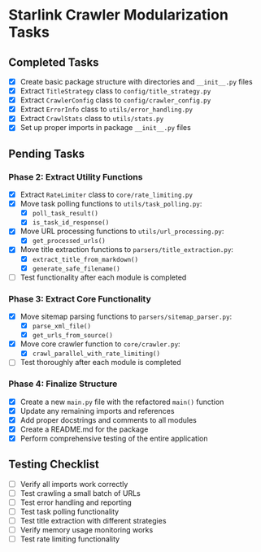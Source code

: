 # Starlink Crawler Modularization Tasks

## Completed Tasks
- [x] Create basic package structure with directories and `__init__.py` files
- [x] Extract `TitleStrategy` class to `config/title_strategy.py`
- [x] Extract `CrawlerConfig` class to `config/crawler_config.py`
- [x] Extract `ErrorInfo` class to `utils/error_handling.py`
- [x] Extract `CrawlStats` class to `utils/stats.py`
- [x] Set up proper imports in package `__init__.py` files

## Pending Tasks

### Phase 2: Extract Utility Functions
- [x] Extract `RateLimiter` class to `core/rate_limiting.py`
- [x] Move task polling functions to `utils/task_polling.py`:
  - [x] `poll_task_result()`
  - [x] `is_task_id_response()`
- [x] Move URL processing functions to `utils/url_processing.py`:
  - [x] `get_processed_urls()`
- [x] Move title extraction functions to `parsers/title_extraction.py`:
  - [x] `extract_title_from_markdown()`
  - [x] `generate_safe_filename()`
- [ ] Test functionality after each module is completed

### Phase 3: Extract Core Functionality
- [x] Move sitemap parsing functions to `parsers/sitemap_parser.py`:
  - [x] `parse_xml_file()`
  - [x] `get_urls_from_source()`
- [x] Move core crawler function to `core/crawler.py`:
  - [x] `crawl_parallel_with_rate_limiting()`
- [ ] Test thoroughly after each module is completed

### Phase 4: Finalize Structure
- [x] Create a new `main.py` file with the refactored `main()` function
- [x] Update any remaining imports and references
- [x] Add proper docstrings and comments to all modules
- [x] Create a README.md for the package
- [x] Perform comprehensive testing of the entire application

## Testing Checklist
- [ ] Verify all imports work correctly
- [ ] Test crawling a small batch of URLs
- [ ] Test error handling and reporting
- [ ] Test task polling functionality
- [ ] Test title extraction with different strategies
- [ ] Verify memory usage monitoring works
- [ ] Test rate limiting functionality

